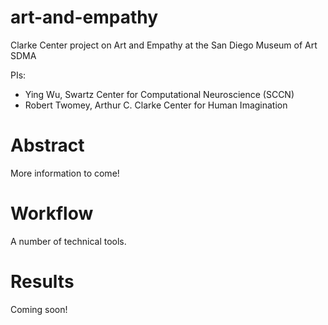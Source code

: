 # art-and-empathy
Clarke Center project on Art and Empathy at the San Diego Museum of Art SDMA

PIs: 
- Ying Wu, Swartz Center for Computational Neuroscience (SCCN)
- Robert Twomey, Arthur C. Clarke Center for Human Imagination

# Abstract

More information to come!

# Workflow

A number of technical tools.

# Results

Coming soon!
